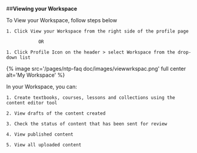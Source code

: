 ##**Viewing your Workspace**

To View your Workspace, follow steps below
	
    1. Click View your Workspace from the right side of the profile page 
				
                OR
                
	1. Click Profile Icon on the header > select Workspace from the drop-down list

{% image src='/pages/ntp-faq doc/images/viewwrkspac.png' full center alt='My Workspace' %}

In your Workspace, you can:

	1. Create textbooks, courses, lessons and collections using the content editor tool

	2. View drafts of the content created

	3. Check the status of content that has been sent for review

	4. View published content

	5. View all uploaded content
